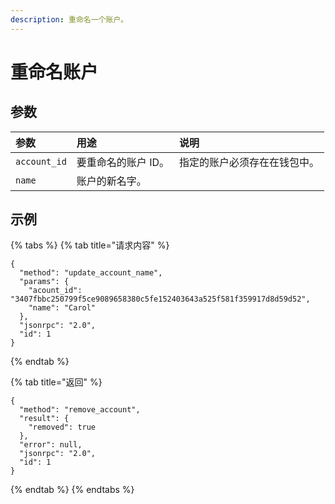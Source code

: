 ```yaml
---
description: 重命名一个账户。
---
```


# 重命名账户

## 参数

| 参数 | 用途 | 说明 |
| :--- | :--- | :--- |
| `account_id` | 要重命名的账户 ID。  | 指定的账户必须存在在钱包中。  |
| `name` |  账户的新名字。 |  |

## 示例

{% tabs %}
{% tab title="请求内容" %}
```text
{
  "method": "update_account_name",
  "params": {
    "acount_id": "3407fbbc250799f5ce9089658380c5fe152403643a525f581f359917d8d59d52",
    "name": "Carol"
  },
  "jsonrpc": "2.0",
  "id": 1
}
```
{% endtab %}

{% tab title="返回" %}
```text
{
  "method": "remove_account",
  "result": {
    "removed": true
  },
  "error": null,
  "jsonrpc": "2.0",
  "id": 1
}
```
{% endtab %}
{% endtabs %}

